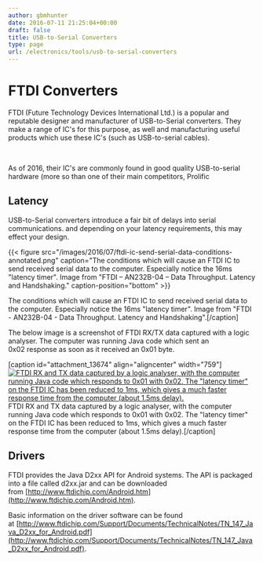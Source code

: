 ```yaml
---
author: gbmhunter
date: 2016-07-11 21:25:04+00:00
draft: false
title: USB-to-Serial Converters
type: page
url: /electronics/tools/usb-to-serial-converters
---
```


# FTDI Converters

FTDI (Future Technology Devices International Ltd.) is a popular and reputable designer and manufacturer of USB-to-Serial converters. They make a range of IC's for this purpose, as well and manufacturing useful products which use these IC's (such as USB-to-serial cables).

 

As of 2016, their IC's are commonly found in good quality USB-to-serial hardware (more so than one of their main competitors, Prolific

## Latency

USB-to-Serial converters introduce a fair bit of delays into serial communications. and depending on your latency requirements, this may effect your design.

{{< figure src="/images/2016/07/ftdi-ic-send-serial-data-conditions-annotated.png" caption="The conditions which will cause an FTDI IC to send received serial data to the computer. Especially notice the 16ms "latency timer". Image from "FTDI – AN232B-04 – Data Throughput. Latency and Handshaking." caption-position="bottom" >}}

The conditions which will cause an FTDI IC to send received serial data to the computer. Especially notice the 16ms "latency timer". Image from "FTDI - AN232B-04 - Data Throughput. Latency and Handshaking".[/caption]

The below image is a screenshot of FTDI RX/TX data captured with a logic analyser. The computer was running Java code which sent an 0x02 response as soon as it received an 0x01 byte.

[caption id="attachment_13674" align="aligncenter" width="759"][![FTDI RX and TX data captured by a logic analyser, with the computer running Java code which responds to 0x01 with 0x02. The "latency timer" on the FTDI IC has been reduced to 1ms, which gives a much  faster response time from the computer (about 1.5ms delay).](/images/2016/07/screenshot-fast-computer-response-ftdi-java-set-latency-timer.png)
](/images/2016/07/screenshot-fast-computer-response-ftdi-java-set-latency-timer.png) FTDI RX and TX data captured by a logic analyser, with the computer running Java code which responds to 0x01 with 0x02. The "latency timer" on the FTDI IC has been reduced to 1ms, which gives a much faster response time from the computer (about 1.5ms delay).[/caption]

## Drivers

FTDI provides the Java D2xx API for Android systems. The API is packaged into a file called d2xx.jar and can be downloaded from [http://www.ftdichip.com/Android.htm](http://www.ftdichip.com/Android.htm).

Basic information on the driver software can be found at [http://www.ftdichip.com/Support/Documents/TechnicalNotes/TN_147_Java_D2xx_for_Android.pdf](http://www.ftdichip.com/Support/Documents/TechnicalNotes/TN_147_Java_D2xx_for_Android.pdf).
